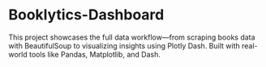 # Booklytics-Dashboard
This project showcases the full data workflow—from scraping books data with BeautifulSoup to visualizing insights using Plotly Dash. Built with real-world tools like Pandas, Matplotlib, and Dash.
